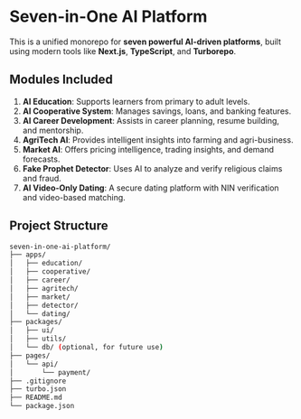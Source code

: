 # Seven-in-One AI Platform

This is a unified monorepo for **seven powerful AI-driven platforms**, built using modern tools like **Next.js**, **TypeScript**, and **Turborepo**.

## Modules Included

1. **AI Education**: Supports learners from primary to adult levels.
2. **AI Cooperative System**: Manages savings, loans, and banking features.
3. **AI Career Development**: Assists in career planning, resume building, and mentorship.
4. **AgriTech AI**: Provides intelligent insights into farming and agri-business.
5. **Market AI**: Offers pricing intelligence, trading insights, and demand forecasts.
6. **Fake Prophet Detector**: Uses AI to analyze and verify religious claims and fraud.
7. **AI Video-Only Dating**: A secure dating platform with NIN verification and video-based matching.

## Project Structure

```bash
seven-in-one-ai-platform/
├── apps/
│   ├── education/
│   ├── cooperative/
│   ├── career/
│   ├── agritech/
│   ├── market/
│   ├── detector/
│   └── dating/
├── packages/
│   ├── ui/
│   ├── utils/
│   └── db/ (optional, for future use)
├── pages/
│   └── api/
│       └── payment/
├── .gitignore
├── turbo.json
├── README.md
└── package.json
